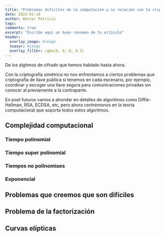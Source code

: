 ```yaml
---
title: "Problemas difíciles de la computación y su relación con la criptografía"
date: 2022-01-14
author: Héctor Patricio
tags:
comments: true
excerpt: "Escribe aquí un buen resumen de tu artículo"
header:
  overlay_image: #image
  teaser: #image
  overlay_filter: rgba(0, 0, 0, 0.5)
---
```


De los algitmos de cifrado que hemos hablado hasta ahora.

Con la criptografía simétrica no nos enfrentamos a ciertos problemas que criptografía de llave pública sí tenemos en cada escenario, por ejemplo, coordinar y escoger una llave segura para comunicaciones privadas sin conocer al previamente a la contraparte.

En post futuros vamos a ahondar en detalles de algoritmos como Diffie-Hellman, RSA, ECDSA, etc, pero ahora centrémonos en la teoría computacional que soporta todos estos algoritmos.


## Complejidad computacional

### Tiempo polinomial
### Tiempo super polinomial
### Tiempos no polinomiaes
### Exponencial

## Problemas que creemos que son difíciles

## Problema de la factorización

## Curvas elípticas
